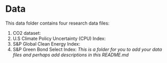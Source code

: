 # Data
This data folder contains four research data files:
1. CO2 dataset:
2. U.S Climate Policy Uncertainty (CPU) Index:
3. S&P Global Clean Energy Index: 
4. S&P Green Bond Select Index:
*This is a folder for you to add your data files and perhaps add descriptions in this README.md*